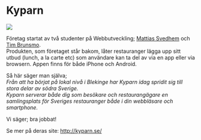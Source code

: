 # Kyparn  
  
    
<img src="http://assets1.kyparn.se/assets/common_domain/kyparn-6960e8d598a227809f462c2c953a419b.png" />  

Företag startat av två studenter på Webbutveckling; <a href="https://www.linkedin.com/in/mattias-svedhem-31a36a35" target="_blank">Mattias Svedhem</a> och <a href="https://www.linkedin.com/in/tim-brunsmo-68aa075a" target="_blank">Tim Brunsmo</a>.  
Produkten, som företaget står bakom, låter restauranger lägga upp sitt utbud (lunch, a la carte etc) 
som användare kan ta del av via en app eller via browsern. Appen finns för både iPhone och Android.  

Så här säger man själva;  
_Från att ha börjat på lokal nivå i Blekinge har Kyparn idag spridit sig till stora delar av södra Sverige.  
Kyparn serverar både dig som besökare och restaurangägare en samlingsplats för Sveriges restauranger både i din 
webbläsare och smartphone._  

Vi säger; bra jobbat!  

Se mer på deras site: http://kyparn.se/
